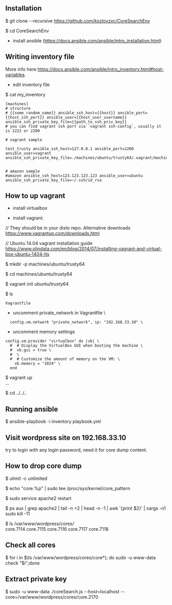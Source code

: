 ## Installation

$ git clone --recursive https://github.com/kozlovzxc/CoreSearchEnv

$ cd CoreSearchEnv

* install ansible (https://docs.ansible.com/ansible/intro_installation.html)

## Writing inventory file

More info here https://docs.ansible.com/ansible/intro_inventory.html#host-variables.

* edit inventory file

$ cat my_inventory
~~~
[machines]
# structure
# {{some_random_name}} ansible_ssh_host={{host}} ansible_port={{host_ssh_port}} ansible_user={{host_user_username}} ansible_ssh_private_key_file={{path_to_ssh_priv_key}}
# you can find vagrant ssh port via `vagrant ssh-config`, usually it is 2222 or 2200 

# vagrant sample

test_trusty ansible_ssh_host=127.0.0.1 ansible_port=2200 ansible_user=vagrant ansible_ssh_private_key_file=./machines/ubuntu/trusty64/.vagrant/machines/default/virtualbox/private_key


# amazon sample
#amazon ansible_ssh_host=123.123.123.123 ansible_user=ubuntu ansible_ssh_private_key_file=~/.ssh/id_rsa
~~~

## How to up vagrant

* install virtualbox

* install vagrant. 

// They should be in your disto repo. Alternative downloads https://www.vagrantup.com/downloads.html

// Ubuntu 14.04 vagrant installation guide https://www.olindata.com/en/blog/2014/07/installing-vagrant-and-virtual-box-ubuntu-1404-lts

$ mkdir -p machines/ubuntu/trusty64  

$ cd machines/ubuntu/trusty64

$ vagrant init ubuntu/trusty64

$ ls
~~~
Vagrantfile
~~~

* uncomment private_network in Vagrantfile \
~~~
  config.vm.network "private_network", ip: "192.168.33.10" \
~~~
* uncomment memory settings
~~~
config.vm.provider "virtualbox" do |vb| \
  #  # Display the VirtualBox GUI when booting the machine \
  #  vb.gui = true \
  #  \
  #  # Customize the amount of memory on the VM: \
    vb.memory = "1024" \
  end
~~~

$ vagrant up\
...

$ cd ../../..

## Running ansible
$ ansible-playbook -i inventory playbook.yml

## Visit wordpress site on 192.168.33.10
try to login with any login password, need it for core dump content.

## How to drop core dump
$ ulimit -c unlimited

$ echo "core.%p" | sudo tee /proc/sys/kernel/core_pattern

$ sudo service apache2 restart

$ ps aux | grep apache2 | tail -n +2 | head -n -1 | awk '{print $2}' | xargs -n1 sudo kill -11

$ ls /var/www/wordpress/cores/ \
core.7114  core.7115  core.7116  core.7117  core.7118

## Check all cores

$ for i in $(ls /var/www/wordpress/cores/core*); do sudo -u www-data check "$i";done 

## Extract private key 

$ sudo -u www-data ./coreSearch.js --host=localhost --core=/var/www/wordpress/cores/core.2170

